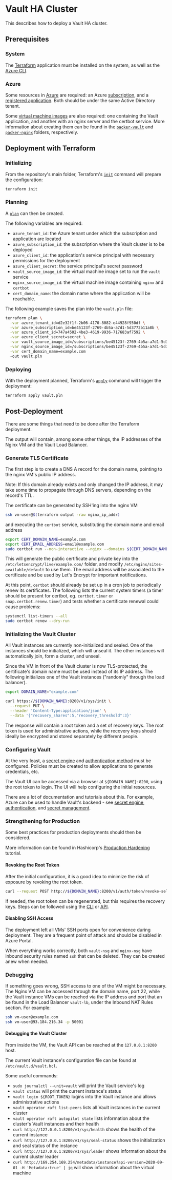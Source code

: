 # Vault HA Cluster

This describes how to deploy a Vault HA cluster.

## Prerequisites

### System

The [Terraform](https://www.terraform.io/) application must be installed on the system, as well as the [Azure CLI](https://docs.microsoft.com/en-us/cli/azure/).

### Azure

Some resources in [Azure](https://azure.microsoft.com/en-us/) are required: an Azure [subscription](https://portal.azure.com/#blade/Microsoft_Azure_Billing/SubscriptionsBlade), and a [registered application](https://portal.azure.com/#blade/Microsoft_AAD_RegisteredApps/ApplicationsListBlade). Both should be under the same Active Directory tenant.

Some [virtual machine images](https://portal.azure.com/#blade/HubsExtension/BrowseResource/resourceType/Microsoft.Compute%2Fimages) are also required: one containing the Vault application, and another with an nginx server and the certbot service. More information about creating them can be found in the [`packer-vault`](packer-vault/README.md) and [`packer-nginx`](packer-nginx/README.md) folders, respectively.

## Deployment with Terraform

### Initializing

From the repository's main folder, Terraform's [`init`](https://www.terraform.io/docs/cli/commands/init.html) command will prepare the configuration:

```bash
terraform init
```

### Planning

A [`plan`](https://www.terraform.io/docs/cli/commands/plan.html) can then be created.

The following variables are required:

* `azure_tenant_id`: the Azure tenant under which the subscription and application are located
* `azure_subscription_id`: the subscription where the Vault cluster is to be deployed
* `azure_client_id`: the application's service principal with necessary permissions for the deployment
* `azure_client_secret`: the service principal's secret password
* `vault_source_image_id`: the virtual machine image set to run the `vault` service
* `nginx_source_image_id`: the virtual machine image containing `nginx` and `certbot`
* `cert_domain_name`: the domain name where the application will be reachable.

The following example saves the plan into the `vault.pln` file:

```bash
terraform plan \
  -var azure_tenant_id=d2e32f1f-2b06-4170-8082-e44928f950df \
  -var azure_subscription_id=be45123f-2769-4b5a-a7d1-5d3772b11a8b \
  -var azure_client_id=747a4502-4be3-4619-9936-717683af7592 \
  -var azure_client_secret=secret \
  -var vault_source_image_id=/subscriptions/be45123f-2769-4b5a-a7d1-5d3772b11a8b/resourceGroups/my-resource-group/providers/Microsoft.Compute/images/vault-image \
  -var nginx_source_image_id=/subscriptions/be45123f-2769-4b5a-a7d1-5d3772b11a8b/resourceGroups/my-resource-group/providers/Microsoft.Compute/images/nginx-image \
  -var cert_domain_name=example.com
  -out vault.pln
```

### Deploying

With the deployment planned, Terraform's [`apply`](https://www.terraform.io/docs/cli/commands/apply.html) command will trigger the deployment:

```bash
terraform apply vault.pln
```

## Post-Deployment

There are some things that need to be done after the Terraform deployment.

The output will contain, among some other things, the IP addresses of the Nginx VM and the Vault Load Balancer.

### Generate TLS Certificate

The first step is to create a DNS A record for the domain name, pointing to the nginx VM's public IP address.

Note: If this domain already exists and only changed the IP address, it may take some time to propagate through DNS servers, depending on the record's TTL.

The certificate can be generated by SSH'ing into the nginx VM

```bash
ssh vm-user@$(terraform output -raw nginx_ip_addr)
```

and executing the `certbot` service, substituting the domain name and email address

```bash
export CERT_DOMAIN_NAME=example.com
export CERT_EMAIL_ADDRESS=email@example.com
sudo certbot run --non-interactive --nginx --domains ${CERT_DOMAIN_NAME} --email ${CERT_EMAIL_ADDRESS} --agree-tos
```

This will generate the public certificate and private key into the `/etc/letsencrypt/live/example.com/` folder, and modify `/etc/nginx/sites-available/default` to use them. The email address will be associated to the certificate and be used by Let's Encrypt for important notifications.

At this point, `certbot` should already be set up in a cron job to periodically renew its certificates. The following lists the current system timers (a timer should be present for certbot, eg. `certbot.timer` or `snap.certbot.renew.timer`) and tests whether a certificate renewal could cause problems:

```bash
systemctl list-timers --all
sudo certbot renew --dry-run
```

### Initializing the Vault Cluster

All Vault instances are currently non-initialized and sealed. One of the instances should be initialized, which will unseal it. The other instances will automatically join, form a cluster, and unseal.

Since the VM in front of the Vault cluster is now TLS-protected, the certificate's domain name must be used instead of its IP address. The following initializes one of the Vault instances ("randomly" through the load balancer).

```bash
export DOMAIN_NAME="example.com"

curl https://${DOMAIN_NAME}:8200/v1/sys/init \
  --request PUT \
  --header 'Content-Type:application/json' \
  --data '{"recovery_shares":5,"recovery_threshold":3}'
```

The response will contain a root token and a set of recovery keys. The root token is used for administrative actions, while the recovery keys should ideally be encrypted and stored separately by different people.

### Configuring Vault

At the very least, a [secret engine](https://www.vaultproject.io/docs/secrets) and [authentication method](https://www.vaultproject.io/docs/auth) must be configured. Policies must be created to allow applications to generate credentials, etc.

The Vault UI can be accessed via a browser at `${DOMAIN_NAME}:8200`, using the root token to login. The UI will help configuring the initial resources.

There are a lot of documentation and tutorials about this. For example, Azure can be used to handle Vault's backend - see [secret engine](https://www.vaultproject.io/api/secret/azure), [authentication](https://www.vaultproject.io/api/auth/azure), and [secret management](https://learn.hashicorp.com/tutorials/vault/azure-secrets).

### Strengthening for Production

Some best practices for production deployments should then be considered.

More information can be found in Hashicorp's [Production Hardening](https://learn.hashicorp.com/tutorials/vault/production-hardening) tutorial.

#### Revoking the Root Token

After the initial configuration, it is a good idea to minimize the risk of exposure by revoking the root token.

```bash
curl --request POST http://${DOMAIN_NAME}:8200/v1/auth/token/revoke-self --header "X-Vault-Token: ${ROOT_TOKEN}"
```

If needed, the root token can be regenerated, but this requires the recovery keys. Steps can be followed using the [CLI](https://learn.hashicorp.com/tutorials/vault/generate-root) or [API](https://www.vaultproject.io/api-docs/system/generate-root).

#### Disabling SSH Access

The deployment left all VMs' SSH ports open for convenience during deployment. They are a frequent point of attack and should be disabled in Azure Portal.

When everything works correctly, both `vault-nsg` and `nginx-nsg` have inbound security rules named `ssh` that can be deleted. They can be created anew when needed.

### Debugging

If something goes wrong, SSH access to one of the VM might be necessary. The Nginx VM can be accessed through the domain name, port 22, while the Vault instance VMs can be reached via the IP address and port that an be found in the Load Balancer `vault-lb`, under the Inbound NAT Rules section. For example:

```bash
ssh vm-user@example.com
ssh vm-user@93.184.216.34 -p 50001
```

#### Debugging the Vault Cluster

From inside the VM, the Vault API can be reached at the `127.0.0.1:8200` host.

The current Vault instance's configuration file can be found at `/etc/vault.d/vault.hcl`.

Some useful commands:

* `sudo journalctl --unit=vault` will print the Vault service's log
* `vault status` will print the current instance's status
* `vault login ${ROOT_TOKEN}` logins into the Vault instance and allows administrative actions
* `vault operator raft list-peers` lists all Vault instances in the current cluster
* `vault operator raft autopilot state` lists information about the cluster's Vault instances and their health
* `curl http://127.0.0.1:8200/v1/sys/health` shows the health of the current instance
* `curl http://127.0.0.1:8200/v1/sys/seal-status` shows the initialization and seal status of the instance
* `curl http://127.0.0.1:8200/v1/sys/leader` shows information about the current cluster leader
* `curl http://169.254.169.254/metadata/instance?api-version=2020-09-01 -H 'Metadata:true' | jq` will show information about the virtual machine
